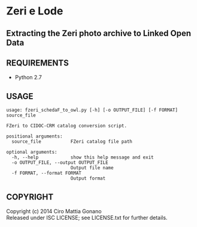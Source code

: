 # Zeri e Lode
## Extracting the Zeri photo archive to Linked Open Data

## REQUIREMENTS
- Python 2.7

## USAGE

```
usage: fzeri_schedaF_to_owl.py [-h] [-o OUTPUT_FILE] [-f FORMAT] source_file

FZeri to CIDOC-CRM catalog conversion script.

positional arguments:
  source_file           FZeri catalog file path

optional arguments:
  -h, --help            show this help message and exit
  -o OUTPUT_FILE, --output OUTPUT_FILE
                        Output file name
  -f FORMAT, --format FORMAT
                        Output format
```

## COPYRIGHT
Copyright (c) 2014 Ciro Mattia Gonano  
Released under ISC LICENSE; see LICENSE.txt for further details.